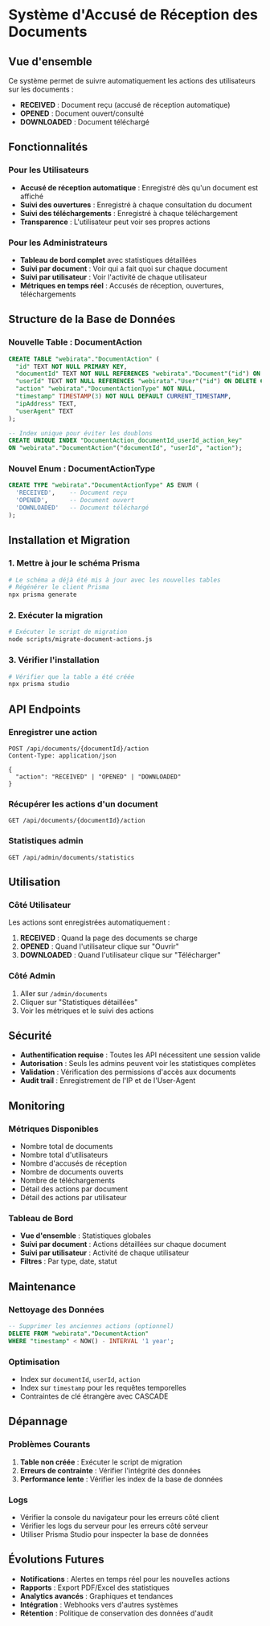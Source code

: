 # Système d'Accusé de Réception des Documents

## Vue d'ensemble

Ce système permet de suivre automatiquement les actions des utilisateurs sur les documents :
- **RECEIVED** : Document reçu (accusé de réception automatique)
- **OPENED** : Document ouvert/consulté
- **DOWNLOADED** : Document téléchargé

## Fonctionnalités

### Pour les Utilisateurs
- **Accusé de réception automatique** : Enregistré dès qu'un document est affiché
- **Suivi des ouvertures** : Enregistré à chaque consultation du document
- **Suivi des téléchargements** : Enregistré à chaque téléchargement
- **Transparence** : L'utilisateur peut voir ses propres actions

### Pour les Administrateurs
- **Tableau de bord complet** avec statistiques détaillées
- **Suivi par document** : Voir qui a fait quoi sur chaque document
- **Suivi par utilisateur** : Voir l'activité de chaque utilisateur
- **Métriques en temps réel** : Accusés de réception, ouvertures, téléchargements

## Structure de la Base de Données

### Nouvelle Table : DocumentAction
```sql
CREATE TABLE "webirata"."DocumentAction" (
  "id" TEXT NOT NULL PRIMARY KEY,
  "documentId" TEXT NOT NULL REFERENCES "webirata"."Document"("id") ON DELETE CASCADE,
  "userId" TEXT NOT NULL REFERENCES "webirata"."User"("id") ON DELETE CASCADE,
  "action" "webirata"."DocumentActionType" NOT NULL,
  "timestamp" TIMESTAMP(3) NOT NULL DEFAULT CURRENT_TIMESTAMP,
  "ipAddress" TEXT,
  "userAgent" TEXT
);

-- Index unique pour éviter les doublons
CREATE UNIQUE INDEX "DocumentAction_documentId_userId_action_key" 
ON "webirata"."DocumentAction"("documentId", "userId", "action");
```

### Nouvel Enum : DocumentActionType
```sql
CREATE TYPE "webirata"."DocumentActionType" AS ENUM (
  'RECEIVED',    -- Document reçu
  'OPENED',      -- Document ouvert
  'DOWNLOADED'   -- Document téléchargé
);
```

## Installation et Migration

### 1. Mettre à jour le schéma Prisma
```bash
# Le schéma a déjà été mis à jour avec les nouvelles tables
# Régénérer le client Prisma
npx prisma generate
```

### 2. Exécuter la migration
```bash
# Exécuter le script de migration
node scripts/migrate-document-actions.js
```

### 3. Vérifier l'installation
```bash
# Vérifier que la table a été créée
npx prisma studio
```

## API Endpoints

### Enregistrer une action
```http
POST /api/documents/{documentId}/action
Content-Type: application/json

{
  "action": "RECEIVED" | "OPENED" | "DOWNLOADED"
}
```

### Récupérer les actions d'un document
```http
GET /api/documents/{documentId}/action
```

### Statistiques admin
```http
GET /api/admin/documents/statistics
```

## Utilisation

### Côté Utilisateur
Les actions sont enregistrées automatiquement :
1. **RECEIVED** : Quand la page des documents se charge
2. **OPENED** : Quand l'utilisateur clique sur "Ouvrir"
3. **DOWNLOADED** : Quand l'utilisateur clique sur "Télécharger"

### Côté Admin
1. Aller sur `/admin/documents`
2. Cliquer sur "Statistiques détaillées"
3. Voir les métriques et le suivi des actions

## Sécurité

- **Authentification requise** : Toutes les API nécessitent une session valide
- **Autorisation** : Seuls les admins peuvent voir les statistiques complètes
- **Validation** : Vérification des permissions d'accès aux documents
- **Audit trail** : Enregistrement de l'IP et de l'User-Agent

## Monitoring

### Métriques Disponibles
- Nombre total de documents
- Nombre total d'utilisateurs
- Nombre d'accusés de réception
- Nombre de documents ouverts
- Nombre de téléchargements
- Détail des actions par document
- Détail des actions par utilisateur

### Tableau de Bord
- **Vue d'ensemble** : Statistiques globales
- **Suivi par document** : Actions détaillées sur chaque document
- **Suivi par utilisateur** : Activité de chaque utilisateur
- **Filtres** : Par type, date, statut

## Maintenance

### Nettoyage des Données
```sql
-- Supprimer les anciennes actions (optionnel)
DELETE FROM "webirata"."DocumentAction" 
WHERE "timestamp" < NOW() - INTERVAL '1 year';
```

### Optimisation
- Index sur `documentId`, `userId`, `action`
- Index sur `timestamp` pour les requêtes temporelles
- Contraintes de clé étrangère avec CASCADE

## Dépannage

### Problèmes Courants
1. **Table non créée** : Exécuter le script de migration
2. **Erreurs de contrainte** : Vérifier l'intégrité des données
3. **Performance lente** : Vérifier les index de la base de données

### Logs
- Vérifier la console du navigateur pour les erreurs côté client
- Vérifier les logs du serveur pour les erreurs côté serveur
- Utiliser Prisma Studio pour inspecter la base de données

## Évolutions Futures

- **Notifications** : Alertes en temps réel pour les nouvelles actions
- **Rapports** : Export PDF/Excel des statistiques
- **Analytics avancés** : Graphiques et tendances
- **Intégration** : Webhooks vers d'autres systèmes
- **Rétention** : Politique de conservation des données d'audit
